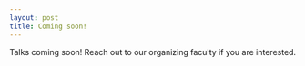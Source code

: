 ```yaml
---
layout: post
title: Coming soon!
---
```


Talks coming soon! Reach out to our organizing faculty if you are interested. 